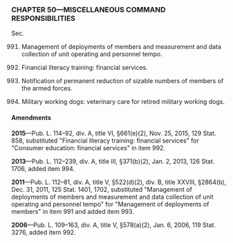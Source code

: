 ### **CHAPTER 50—MISCELLANEOUS COMMAND RESPONSIBILITIES** ###

Sec.

991. Management of deployments of members and measurement and data collection of unit operating and personnel tempo.

992. Financial literacy training: financial services.

993. Notification of permanent reduction of sizable numbers of members of the armed forces.

994. Military working dogs: veterinary care for retired military working dogs.

#### Amendments ####

**2015**—Pub. L. 114–92, div. A, title VI, §661(e)(2), Nov. 25, 2015, 129 Stat. 858, substituted "Financial literacy training: financial services" for "Consumer education: financial services" in item 992.

**2013**—Pub. L. 112–239, div. A, title III, §371(b)(2), Jan. 2, 2013, 126 Stat. 1706, added item 994.

**2011**—Pub. L. 112–81, div. A, title V, §522(d)(2), div. B, title XXVIII, §2864(b), Dec. 31, 2011, 125 Stat. 1401, 1702, substituted "Management of deployments of members and measurement and data collection of unit operating and personnel tempo" for "Management of deployments of members" in item 991 and added item 993.

**2006**—Pub. L. 109–163, div. A, title V, §578(a)(2), Jan. 6, 2006, 119 Stat. 3276, added item 992.
